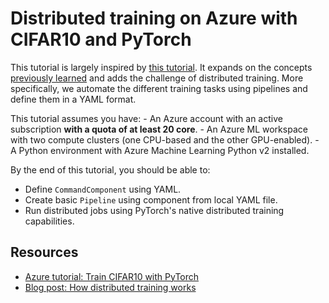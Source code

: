 # Distributed training on Azure with CIFAR10 and PyTorch

This tutorial is largely inspired by [this tutorial](https://github.com/Azure/azureml-examples/tree/main/sdk/python/jobs/pipelines/2b_train_cifar_10_with_pytorch). It expands on the concepts [previously learned](../1_mnist-pytorch-lit/mnist-pytorch-lit.ipynb) and adds the challenge of distributed training. More specifically, we automate the different training tasks using pipelines and define them in a YAML format. 

This tutorial assumes you have:
    - An Azure account with an active subscription **with a quota of at least 20 core**. 
    - An Azure ML workspace with two compute clusters (one CPU-based and the other GPU-enabled).
    - A Python environment with Azure Machine Learning Python v2 installed.

By the end of this tutorial, you should be able to:
- Define `CommandComponent` using YAML.
- Create basic `Pipeline` using component from local YAML file.
- Run distributed jobs using PyTorch's native distributed training capabilities.

## Resources
- [Azure tutorial: Train CIFAR10 with PyTorch](https://github.com/Azure/azureml-examples/tree/main/sdk/python/jobs/pipelines/2b_train_cifar_10_with_pytorc)
- [Blog post: How distributed training works](https://theaisummer.com/distributed-training-pytorch/)